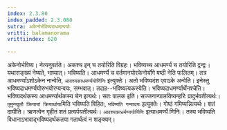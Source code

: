 ```yaml
---
index: 2.3.80
index_padded: 2.3.080
sutra: अकेनोर्भविष्यदाधमण्र्ययोः
vritti: balamanorama
vrittiindex: 620

---
```

अकेनोर्भविष्य। नेत्यनुवर्तते। अकश्च इन् च तयोरिति विग्रहः। भविष्यच्च आधमर्ण्यं च तयोरिति द्वन्द्वः। यथासङ्ख्यं नेष्यते, भाष्यात्। भविष्यति। आधमर्ण्ये च वर्तमानयोरकेनोर्योगे षष्ठी नेति फलितम्। तत्र आधमर्ण्यांऽशोऽकेन नान्वेति, `आवश्यकाधमर्ण्ययोर्णिनिः` इत्युक्तेः। अतो भविष्यदंश एवाऽके अन्वेति। इनेस्तु भविष्यदाधमर्ण्ययोरुभयोरप्यन्वयः, सम्भवात्। तदाह--भविष्यत्यकस्येति। भविष्यदाधमर्ण्यार्थेनश्चेति। भविष्यदर्थकस्य आधमर्ण्यार्थकस्य चेन इत्यर्थः। सतः पालक इति। सज्जनान्पालयिष्यन्हरिः प्रादुर्भवतीत्यर्थः। `तुमुन्ण्वुलौ क्रियायां क्रियार्थाया`मिति भविष्यति विहितः, `भविष्यति गम्यादयः` इत्युक्तेः। गोष्ठं गमिष्यन्नित्यर्थः। शतं दायीति। ऋणत्वेन गृहीतं शतं प्रत्यर्पयतीत्यर्थः। `आवश्यकाधर्मण्ययोर्णिनिः` इत्याधमर्ण्ये णिनिः। तस्य भविष्यति विधानाऽभावाद्भविष्यदर्थकतया गतार्थत्वं न शङ्क्यम्। 
